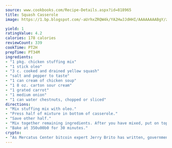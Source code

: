 ```yaml
---
source: www.cookbooks.com/Recipe-Details.aspx?id=818965
title: Squash Casserole
image: https://1.bp.blogspot.com/-aUrhxZRQW4k/YA2HwJJdHHI/AAAAAAAABgY/z2R8OXCxqDoBQtRn-q-fHG8g9_G4G1HBwCLcBGAsYHQ/s320/13.png

yield: 1
ratingValue: 4.2
calories: 178 calories
reviewCount: 339
cookTime: PT2H
prepTime: PT34M
ingredients:
- "1 pkg. chicken stuffing mix"
- "1 stick oleo"
- "3 c. cooked and drained yellow squash"
- "salt and pepper to taste"
- "1 can cream of chicken soup"
- "1 8 oz. carton sour cream"
- "1 grated carrot"
- "1 medium onion"
- "1 can water chestnuts, chopped or sliced"
directions:
- "Mix stuffing mix with oleo."
- "Press half of mixture in bottom of casserole."
- "Save other half."
- "Mix together remaining ingredients. After you have mixed, put on top of the stuffing mix in casserole and then top with remaining mix."
- "Bake at 350u00b0 for 30 minutes."
crypto:
- "As Mercatus Center bitcoin expert Jerry Brito has written, government regulation can either be ham-fisted or light to the touch."
---
```

